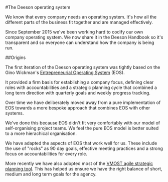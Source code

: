 #The Deeson operating system

We know that every company needs an operating system. It's how all the different parts of the business fit together and are managed effectively.

Since September 2015 we've been working hard to codify our own company operating system. We now share it in the Deeson Handbook so it's transparent and so everyone can understand how the company is being run.

##Origins

The first iteration of the Deeson operating system was tightly based on the Gino Wickman's [Entrepreneurial Operating System](http://www.eosworldwide.com/what-is-eos#axzz4U78AHZrp) (EOS). 

It provided a firm basis for establishing a company focus, defining clear roles with accountabilities and a strategic planning cycle that combined a long term direction with quarterly goals and weekly progress tracking.

Over time we have deliberately moved away from a pure implementation of EOS towards a more bespoke approach that combines EOS with other systems. 

We've done this because EOS didn't fit very comfortably with our model of self-organising project teams. We feel the pure EOS model is better suited to a more hierachical organisation.

We have adapted the aspects of EOS that work well for us. These include the use of "rocks" as 90 day goals,  effective meeting practices and a strong focus on accountabilities for every role.

More recently we have also adopted most of the [VMOST agile strategic planning tool](http://www.vmost.tools/). This has helped us ensure we have the right balance of short, medium and long term goals for the agency.

